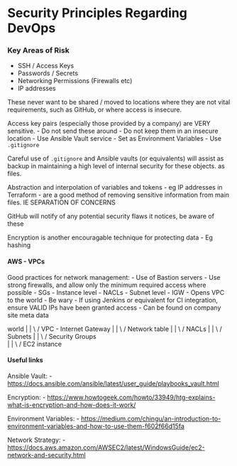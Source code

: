# Security Principles Regarding DevOps

### Key Areas of Risk

- SSH / Access Keys
- Passwords / Secrets
- Networking Permissions (Firewalls etc)
- IP addresses

These never want to be shared / moved to locations where they are not vital requirements, such as GitHub, or where access is insecure.

Access key pairs (especially those provided by a company) are VERY sensitive.
	- Do not send these around
	- Do not keep them in an insecure location
	- Use Ansible Vault service
	- Set as Environment Variables
	- Use `.gitignore`

Careful use of `.gitignore` and Ansible vaults (or equivalents) will assist as backup in maintaining a high level of internal security for these objects. as files.

Abstraction and interpolation of variables and tokens - eg IP addresses in Terraform - are a good method of removing sensitive information from main files. IE SEPARATION OF CONCERNS

GitHub will notify of any potential security flaws it notices, be aware of these

Encryption is another encouragable technique for protecting data
	- Eg hashing

#### AWS - VPCs

Good practices for network management:
	- Use of Bastion servers
	- Use strong firewalls, and allow only the minimum required access where possible
		- SGs - Instance level
		- NACLs - Subnet level
		- IGW - Opens VPC to the world
			- Be wary
	- If using Jenkins or equivalent for CI integration, ensure VALID IPs have been granted access
		- Can be found on company site meta data


  world
    |
    |
   \ /
   VPC - Internet Gateway
    |
    |
   \ /
  Network table
    |
    |
   \ /
   NACLs
    |
    |
   \ /
  Subnets
    |
    |
   \ /
Security Groups  
    |
    |
   \ /
EC2 instance


#### Useful links

Ansible Vault:
	- https://docs.ansible.com/ansible/latest/user_guide/playbooks_vault.html

Encryption:
	- https://www.howtogeek.com/howto/33949/htg-explains-what-is-encryption-and-how-does-it-work/

Environment Variables:
	- https://medium.com/chingu/an-introduction-to-environment-variables-and-how-to-use-them-f602f66d15fa

Network Strategy:
	- https://docs.aws.amazon.com/AWSEC2/latest/WindowsGuide/ec2-network-and-security.html
